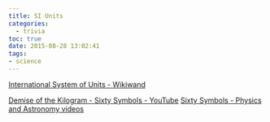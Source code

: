 ```yaml
---
title: SI Units
categories:
  - trivia
toc: true
date: 2015-08-28 13:02:41
tags:
- science
---
```


[International System of Units - Wikiwand](http://www.wikiwand.com/en/International_System_of_Units)

[Demise of the Kilogram - Sixty Symbols - YouTube](https://www.youtube.com/watch?v=1l9gqTzAbXI)
[Sixty Symbols - Physics and Astronomy videos](http://www.sixtysymbols.com/)
